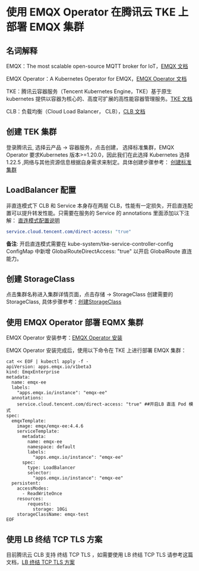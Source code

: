 # 使用 EMQX Operator 在腾讯云 TKE 上部署 EMQX 集群


## 名词解释

EMQX：The most scalable open-source MQTT broker for IoT，[EMQX 文档](https://github.com/emqx/emqx)

EMQX Operator：A Kubernetes Operator for EMQX，[EMQX Operator 文档](https://github.com/emqx/emqx-operator)

TKE：腾讯云容器服务（Tencent Kubernetes Engine，TKE）基于原生 kubernetes 提供以容器为核心的、高度可扩展的高性能容器管理服务。[TKE 文档](https://cloud.tencent.com/document/product/457)

CLB：负载均衡（Cloud Load Balancer， CLB），[CLB 文档](https://cloud.tencent.com/document/product/214/8975)

## 创建 TEK 集群

登录腾讯云, 选择云产品  -> 容器服务，点击创建， 选择标准集群，EMQX Operator 要求Kubernetes 版本>=1.20.0，因此我们在此选择 Kubernetes 选择 1.22.5 ,网络与其他资源信息根据自身需求来制定。具体创建步骤参考： [创建标准集群](https://cloud.tencent.com/document/product/457/32189)


## LoadBalancer 配置

非直连模式下 CLB 和 Service 本身存在两层 CLB，性能有一定损失，开启直连配置可以提升转发性能。只需要在服务的 Service 的 annotations 里面添加以下注解： [直连模式配置说明](https://cloud.tencent.com/document/product/457/41897)

```yaml
service.cloud.tencent.com/direct-access: "true" 
```

**备注**: 开启直连模式需要在 kube-system/tke-service-controller-config ConfigMap 中新增 GlobalRouteDirectAccess: "true" 以开启 GlobalRoute 直连能力。


## 创建 StorageClass

点击集群名称进入集群详情页面，点击存储 -> StorageClass 创建需要的StorageClass, 具体步骤参考：[创建StorageClass](https://console.cloud.tencent.com/tke2/cluster/sub/create/storage/sc?rid=16&clusterId=cls-mm0it4nz)


## 使用 EMQX Operator 部署 EQMX 集群

EMQX Operator 安装参考：[EMQX Operator 安装](https://github.com/emqx/emqx-operator/blob/main/docs/en_US/getting-started/getting-started.md)

EMQX Operator 安装完成后，使用以下命令在 TKE 上进行部署 EMQX 集群：

```shell
cat << EOF | kubectl apply -f -
apiVersion: apps.emqx.io/v1beta3
kind: EmqxEnterprise
metadata:
  name: emqx-ee
  labels:
    "apps.emqx.io/instance": "emqx-ee"
  annotations:
    service.cloud.tencent.com/direct-access: "true" ##开启LB 直连 Pod 模式
spec:
  emqxTemplate:
    image: emqx/emqx-ee:4.4.6
    serviceTemplate:
      metadata:
        name: emqx-ee
        namespace: default
        labels:
          "apps.emqx.io/instance": "emqx-ee"
      spec:
        type: LoadBalancer
        selector:
          "apps.emqx.io/instance": "emqx-ee"
  persistent:
    accessModes: 
      - ReadWriteOnce
    resources:
        requests:
          storage: 10Gi 
    storageClassName: emqx-test
EOF
```

## 使用 LB 终结 TCP TLS 方案

目前腾讯云 CLB 支持 终结 TCP TLS ，如需要使用 LB 终结 TCP TLS 请参考这篇文档，[LB 终结 TCP TLS 方案](https://github.com/emqx/emqx-operator/discussions/312)





